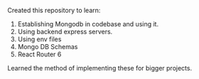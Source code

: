 Created this repository to learn:
1. Establishing Mongodb in codebase and using it.
2. Using backend express servers.
3. Using env files
4. Mongo DB Schemas
5. React Router 6

Learned the method of implementing these for bigger projects.
